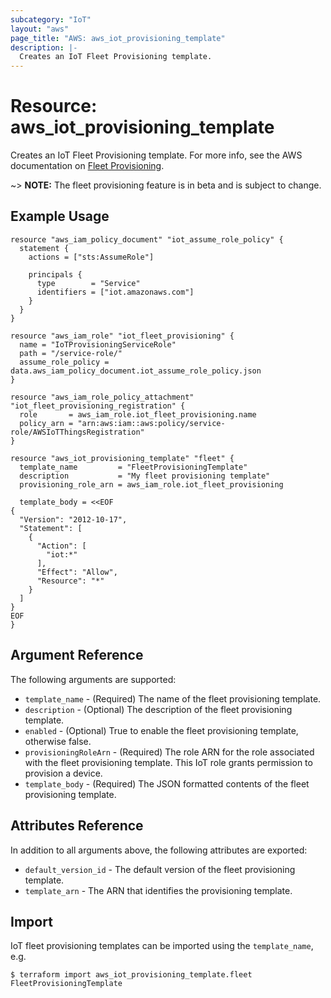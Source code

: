 ```yaml
---
subcategory: "IoT"
layout: "aws"
page_title: "AWS: aws_iot_provisioning_template"
description: |-
  Creates an IoT Fleet Provisioning template.
---
```


# Resource: aws_iot_provisioning_template

Creates an IoT Fleet Provisioning template. For more info, see the AWS documentation on [Fleet Provisioning](https://docs.aws.amazon.com/iot/latest/developerguide/provision-wo-cert.html).

~> **NOTE:** The fleet provisioning feature is in beta and is subject to change.

## Example Usage

```hcl
resource "aws_iam_policy_document" "iot_assume_role_policy" {
  statement {
    actions = ["sts:AssumeRole"]

    principals {
      type        = "Service"
      identifiers = ["iot.amazonaws.com"]
    }
  }
}

resource "aws_iam_role" "iot_fleet_provisioning" {
  name = "IoTProvisioningServiceRole"
  path = "/service-role/"
  assume_role_policy = data.aws_iam_policy_document.iot_assume_role_policy.json
}

resource "aws_iam_role_policy_attachment" "iot_fleet_provisioning_registration" {
  role       = aws_iam_role.iot_fleet_provisioning.name
  policy_arn = "arn:aws:iam::aws:policy/service-role/AWSIoTThingsRegistration"
}

resource "aws_iot_provisioning_template" "fleet" {
  template_name         = "FleetProvisioningTemplate"
  description           = "My fleet provisioning template"
  provisioning_role_arn = aws_iam_role.iot_fleet_provisioning

  template_body = <<EOF
{
  "Version": "2012-10-17",
  "Statement": [
    {
      "Action": [
        "iot:*"
      ],
      "Effect": "Allow",
      "Resource": "*"
    }
  ]
}
EOF
}
```

## Argument Reference

The following arguments are supported:

* `template_name` - (Required) The name of the fleet provisioning template.
* `description` - (Optional) The description of the fleet provisioning template.
* `enabled` - (Optional) True to enable the fleet provisioning template, otherwise false.
* `provisioningRoleArn` - (Required) The role ARN for the role associated with the fleet provisioning template. This IoT role grants permission to provision a device.
* `template_body` - (Required) The JSON formatted contents of the fleet provisioning template.

## Attributes Reference

In addition to all arguments above, the following attributes are exported:

* `default_version_id` - The default version of the fleet provisioning template.
* `template_arn` - The ARN that identifies the provisioning template.

## Import

IoT fleet provisioning templates can be imported using the `template_name`, e.g.

```
$ terraform import aws_iot_provisioning_template.fleet FleetProvisioningTemplate
```
